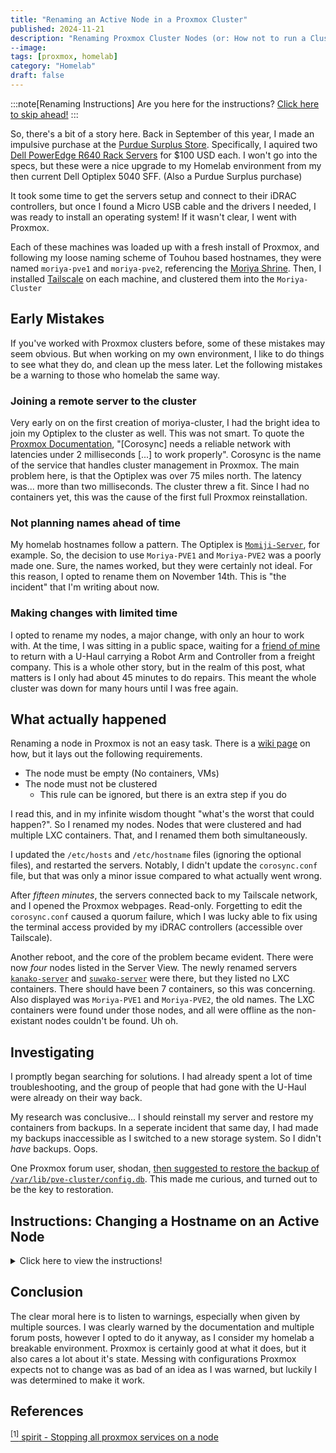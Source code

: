 ```yaml
---
title: "Renaming an Active Node in a Proxmox Cluster"
published: 2024-11-21
description: "Renaming Proxmox Cluster Nodes (or: How not to run a Cluster)"
--image:
tags: [proxmox, homelab]
category: "Homelab"
draft: false
---
```


:::note[Renaming Instructions]
Are you here for the instructions? [Click here to skip ahead!](#instructions-changing-a-hostname-on-an-active-node)
:::

So, there's a bit of a story here. Back in September of this year, I made an impulsive purchase at the [Purdue Surplus Store](https://www.purdue.edu/surplus/). Specifically, I aquired two [Dell PowerEdge R640 Rack Servers](https://www.dell.com/us-en/work/shop/povw/poweredge-r640) for $100 USD each. I won't go into the specs, but these were a nice upgrade to my Homelab environment from my then current Dell Optiplex 5040 SFF. (Also a Purdue Surplus purchase)

It took some time to get the servers setup and connect to their iDRAC controllers, but once I found a Micro USB cable and the drivers I needed, I was ready to install an operating system! If it wasn't clear, I went with Proxmox.

Each of these machines was loaded up with a fresh install of Proxmox, and following my loose naming scheme of Touhou based hostnames, they were named `moriya-pve1` and `moriya-pve2`, referencing the [Moriya Shrine](https://en.touhouwiki.net/index.php?title=Moriya_Shrine). Then, I installed [Tailscale](https://tailscale.com) on each machine, and clustered them into the `Moriya-Cluster`

## Early Mistakes
If you've worked with Proxmox clusters before, some of these mistakes may seem obvious. But when working on my own environment, I like to do things to see what they do, and clean up the mess later. Let the following mistakes be a warning to those who homelab the same way.

### Joining a remote server to the cluster
Very early on on the first creation of moriya-cluster, I had the bright idea to join my Optiplex to the cluster as well. This was not smart. To quote the [Proxmox Documentation](https://pve.proxmox.com/pve-docs-6/chapter-pvecm.html#pvecm_cluster_network_requirements), "[Corosync] needs a reliable network with latencies under 2 milliseconds [...] to work properly". Corosync is the name of the service that handles cluster management in Proxmox.
The main problem here, is that the Optiplex was over 75 miles north. The latency was... more than two milliseconds. The cluster threw a fit. Since I had no containers yet, this was the cause of the first full Proxmox reinstallation.

### Not planning names ahead of time
My homelab hostnames follow a pattern. The Optiplex is [`Momiji-Server`](https://en.touhouwiki.net/wiki/Momiji_Inubashiri), for example. So, the decision to use `Moriya-PVE1` and `Moriya-PVE2` was a poorly made one. Sure, the names worked, but they were certainly not ideal. For this reason, I opted to rename them on November 14th. This is "the incident" that I'm writing about now.

### Making changes with limited time
I opted to rename my nodes, a major change, with only an hour to work with. At the time, I was sitting in a public space, waiting for a [friend of mine](https://fizzyapple12.com/) to return with a U-Haul carrying a Robot Arm and Controller from a freight company. This is a whole other story, but in the realm of this post, what matters is I only had about 45 minutes to do repairs. This meant the whole cluster was down for many hours until I was free again.

## What actually happened
Renaming a node in Proxmox is not an easy task. There is a [wiki page](https://pve.proxmox.com/wiki/Renaming_a_PVE_node) on how, but it lays out the following requirements.
- The node must be empty (No containers, VMs)
- The node must not be clustered
  - This rule can be ignored, but there is an extra step if you do

I read this, and in my infinite wisdom thought "what's the worst that could happen?". So I renamed my nodes. 
Nodes that were clustered and had multiple LXC containers. That, and I renamed them both simultaneously.

I updated the `/etc/hosts` and `/etc/hostname` files (ignoring the optional files), and restarted the servers. Notably, I didn't update the `corosync.conf` file, but that was only a minor issue compared to what actually went wrong.

After *fifteen minutes*, the servers connected back to my Tailscale network, and I opened the Proxmox webpages. Read-only. Forgetting to edit the `corosync.conf` caused a quorum failure, which I was lucky able to fix using the terminal access provided by my iDRAC controllers (accessible over Tailscale).

Another reboot, and the core of the problem became evident. There were now *four* nodes listed in the Server View. The newly renamed servers [`kanako-server`](https://en.touhouwiki.net/wiki/Kanako_Yasaka) and [`suwako-server`](https://en.touhouwiki.net/wiki/Suwako_Moriya) were there, but they listed no LXC containers. There should have been 7 containers, so this was concerning. Also displayed was `Moriya-PVE1` and `Moriya-PVE2`, the old names. The LXC containers were found under those nodes, and all were offline as the non-existant nodes couldn't be found. Uh oh.

## Investigating
I promptly began searching for solutions. I had already spent a lot of time troubleshooting, and the group of people that had gone with the U-Haul were already on their way back.

My research was conclusive... I should reinstall my server and restore my containers from backups. In a seperate incident that same day, I had made my backups inaccessible as I switched to a new storage system. So I didn't *have* backups. Oops.

One Proxmox forum user, shodan, [then suggested to restore the backup of `/var/lib/pve-cluster/config.db`](https://forum.proxmox.com/threads/how-to-recover-var-lib-pve-cluster-config-db.27393/post-643164). This made me curious, and turned out to be the key to restoration.

## Instructions: Changing a Hostname on an Active Node

<details>
<summary>
Click here to view the instructions!
</summary>

:::caution[Disclaimer]
The following commands can cause irreversible damage and data loss!

It is advised to understand these steps yourself before running them. These commands have only been tested in a sandbox, and vary slightly from my recovery steps.

I am not liable for any issues that may arise from these commands.
:::
:::warning[Version Notice]
These steps were ran on Proxmox VE 8.2.7, and may or may not work on other versions. 
:::
:::tip[Restarting Nodes]
Do not restart any nodes until reaching the restart step! Restarting nodes early can cause a number of issues and junk folders. It is recommended to use the reboot command.
:::
:::tip[Recovering Nodes]
If you need to recover a node that you already renamed, try changing the hostname back. If that doesn't work, you will need to manually change `inode` and `parent` ids in the database for each folder and relevent file.
:::

1. Choose new hostnames for one or more nodes
2. Connect locally to the Proxmox server
    - Do not use the web interface, as the next step will temporarily stop the services it needs to run
3. Change the hostname in `/etc/pve/corosync.conf`
4. Stop all running Proxmox services <sup>[[1]](#references)</sup>
    ```bash
    killall -9 corosync
    systemctl restart pve-cluster
    systemctl restart pvedaemon
    systemctl restart pveproxy
    systemctl restart pvestatsd
    ```
5. Change the hostname in `/etc/hosts` and `/etc/hostname`
6. On the renamed node, run:
    ```bash
    sqlite3 /var/lib/pve-cluster/config.db
    ```
7. Making note of the entries, run:
    ```sql 
    SELECT * FROM tree WHERE type=4;
    ```
    - Alternatively use an online viewer such as [this one](https://inloop.github.io/sqlite-viewer/)
    - The most important fields are `inode` (First Column) and `name` (Seventh Column)
8. Identify the entry for *each* node you are renaming
9. For each node being renamed, run:
    ```sql
    UPDATE tree SET name = "NEW_NAME" WHERE inode=0;
    ```
    - Change `NEW_NAME` to the new hostname, and `0` to the inode number for the entry of the node
10. If the node is in a cluster, repeat steps 2-9 on *each node in the cluster*, even if it's not being renamed
    - This is important, as in a cluster environment corosync can sync the old database to the server, deleting the changes
11. Restart each modified node
    - Ideally, have an alternative access plan for the servers; if there is an error, the web interface may not come back up over the network
12. Edit `/etc/pve/nodes/NEW_NAME/ssh_known_hosts` and correct the hostname on all nodes
    - Replace `NEW_NAME` with the new hostname
</details>

## Conclusion
The clear moral here is to listen to warnings, especially when given by multiple sources. I was clearly warned by the documentation and multiple forum posts, however I opted to do it anyway, as I consider my homelab a breakable environment. Proxmox is certainly good at what it does, but it also cares a lot about it's state. Messing with configurations Proxmox expects not to change was as bad of an idea as I was warned, but luckily I was determined to make it work. 

## References
[<sup>[1]</sup> spirit - Stopping all proxmox services on a node](https://forum.proxmox.com/threads/stopping-all-proxmox-services-on-a-node.34318/post-168154)